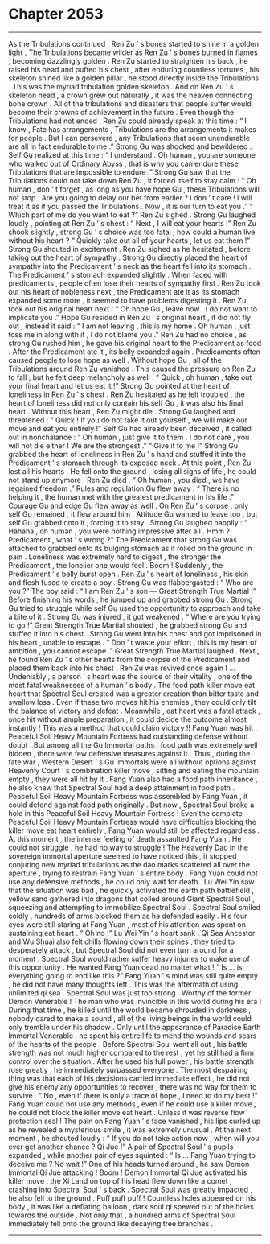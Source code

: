 
# Chapter 2053


---

As the Tribulations continued , Ren Zu ’ s bones started to shine in a golden light .
The Tribulations became wilder as Ren Zu ’ s bones burned in flames , becoming dazzlingly golden .
Ren Zu started to straighten his back , he raised his head and puffed his chest , after enduring countless tortures , his skeleton shined like a golden pillar , he stood directly inside the Tribulations . This was the myriad tribulation golden skeleton .
And on Ren Zu ’ s skeleton head , a crown grew out naturally , it was the heaven connecting bone crown .
All of the tribulations and disasters that people suffer would become their crowns of achievement in the future .
Even though the Tribulations had not ended , Ren Zu could already speak at this time : “ I know , Fate has arrangements , Tribulations are the arrangements it makes for people . But I can persevere , any Tribulations that seem unendurable are all in fact endurable to me .”
Strong Gu was shocked and bewildered .
Self Gu realized at this time : “ I understand . Oh human , you are someone who walked out of Ordinary Abyss , that is why you can endure these Tribulations that are impossible to endure .”
Strong Gu saw that the Tribulations could not take down Ren Zu , it forced itself to stay calm : “ Oh human , don ’ t forget , as long as you have hope Gu , these Tribulations will not stop . Are you going to delay our bet from earlier ? I don ’ t care ! I will treat it as if you passed the Tribulations . Now , it is our turn to eat you .”
“ Which part of me do you want to eat ?” Ren Zu sighed .
Strong Gu laughed loudly , pointing at Ren Zu ’ s chest : “ Next , I will eat your hearts !”
Ren Zu shook slightly , strong Gu ’ s choice was too fatal , how could a human live without his heart ?
“ Quickly take out all of your hearts , let us eat them !” Strong Gu shouted in excitement .
Ren Zu sighed as he hesitated , before taking out the heart of sympathy .
Strong Gu directly placed the heart of sympathy into the Predicament ’ s neck as the heart fell into its stomach . The Predicament ’ s stomach expanded slightly .
When faced with predicaments , people often lose their hearts of sympathy first .
Ren Zu took out his heart of nobleness next , the Predicament ate it as its stomach expanded some more , it seemed to have problems digesting it .
Ren Zu took out his original heart next : “ Oh hope Gu , leave now . I do not want to implicate you .”
Hope Gu resided in Ren Zu ’ s original heart , it did not fly out , instead it said : “ I am not leaving , this is my home . Oh human , just toss me in along with it , I do not blame you .”
Ren Zu had no choice , as strong Gu rushed him , he gave his original heart to the Predicament as food .
After the Predicament ate it , its belly expanded again .
Predicaments often caused people to lose hope as well .
Without hope Gu , all of the Tribulations around Ren Zu vanished . This caused the pressure on Ren Zu to fall , but he felt deep melancholy as well .
“ Quick , oh human , take out your final heart and let us eat it !” Strong Gu pointed at the heart of loneliness in Ren Zu ’ s chest .
Ren Zu hesitated as he felt troubled , the heart of loneliness did not only contain his self Gu , it was also his final heart . Without this heart , Ren Zu might die .
Strong Gu laughed and threatened : “ Quick ! If you do not take it out yourself , we will make our move and eat you entirely !”
Self Gu had already been deceived , it called out in nonchalance : “ Oh human , just give it to them . I do not care , you will not die either ! We are the strongest .”
“ Give it to me !” Strong Gu grabbed the heart of loneliness in Ren Zu ’ s hand and stuffed it into the Predicament ’ s stomach through its exposed neck .
At this point , Ren Zu lost all his hearts .
He fell onto the ground , losing all signs of life , he could not stand up anymore .
Ren Zu died .
“ Oh human , you died , we have regained freedom .” Rules and regulation Gu flew away .
“ There is no helping it , the human met with the greatest predicament in his life .” Courage Gu and edge Gu flew away as well .
On Ren Zu ’ s corpse , only self Gu remained , it flew around him . Attitude Gu wanted to leave too , but self Gu grabbed onto it , forcing it to stay .
Strong Gu laughed happily : “ Hahaha , oh human , you were nothing impressive after all . Hmm ? Predicament , what ’ s wrong ?”
The Predicament that strong Gu was attached to grabbed onto its bulging stomach as it rolled on the ground in pain .
Loneliness was extremely hard to digest , the stronger the Predicament , the lonelier one would feel .
Boom !
Suddenly , the Predicament ’ s belly burst open .
Ren Zu ’ s heart of loneliness , his skin and flesh fused to create a boy .
Strong Gu was flabbergasted : “ Who are you ?”
The boy said : “ I am Ren Zu ’ s son — Great Strength True Martial !”
Before finishing his words , he jumped up and grabbed strong Gu .
Strong Gu tried to struggle while self Gu used the opportunity to approach and take a bite of it .
Strong Gu was injured , it got weakened .
“ Where are you trying to go !” Great Strength True Martial shouted , he grabbed strong Gu and stuffed it into his chest .
Strong Gu went into his chest and got imprisoned in his heart , unable to escape .
“ Don ’ t waste your effort , this is my heart of ambition , you cannot escape .” Great Strength True Martial laughed .
Next , he found Ren Zu ’ s other hearts from the corpse of the Predicament and placed them back into his chest .
Ren Zu was revived once again !
…
Undeniably , a person ’ s heart was the source of their vitality , one of the most fatal weaknesses of a human ’ s body .
The food path killer move eat heart that Spectral Soul created was a greater creation than bitter taste and swallow loss . Even if these two moves hit his enemies , they could only tilt the balance of victory and defeat . Meanwhile , eat heart was a fatal attack , once hit without ample preparation , it could decide the outcome almost instantly !
This was a method that could claim victory !!
Fang Yuan was hit .
Peaceful Soil Heavy Mountain Fortress had outstanding defense without doubt . But among all the Gu Immortal paths , food path was extremely well hidden , there were few defensive measures against it . Thus , during the fate war , Western Desert ’ s Gu Immortals were all without options against Heavenly Court ’ s combination killer move , sitting and eating the mountain empty , they were all hit by it .
Fang Yuan also had a food path inheritance , he also knew that Spectral Soul had a deep attainment in food path .
Peaceful Soil Heavy Mountain Fortress was assembled by Fang Yuan , it could defend against food path originally .
But now , Spectral Soul broke a hole in this Peaceful Soil Heavy Mountain Fortress !
Even the complete Peaceful Soil Heavy Mountain Fortress would have difficulties blocking the killer move eat heart entirely , Fang Yuan would still be affected regardless .
At this moment , the intense feeling of death assaulted Fang Yuan .
He could not struggle , he had no way to struggle !
The Heavenly Dao in the sovereign immortal aperture seemed to have noticed this , it stopped conjuring new myriad tribulations as the dao marks scattered all over the aperture , trying to restrain Fang Yuan ’ s entire body .
Fang Yuan could not use any defensive methods , he could only wait for death .
Lu Wei Yin saw that the situation was bad , he quickly activated the earth path battlefield , yellow sand gathered into dragons that coiled around Giant Spectral Soul , squeezing and attempting to immobilize Spectral Soul .
Spectral Soul smiled coldly , hundreds of arms blocked them as he defended easily . His four eyes were still staring at Fang Yuan , most of his attention was spent on sustaining eat heart .
“ Oh no !” Lu Wei Yin ’ s heart sank .
Qi Sea Ancestor and Wu Shuai also felt chills flowing down their spines , they tried to desperately attack , but Spectral Soul did not even turn around for a moment .
Spectral Soul would rather suffer heavy injuries to make use of this opportunity .
He wanted Fang Yuan dead no matter what !
“ Is … is everything going to end like this ?” Fang Yuan ’ s mind was still quite empty , he did not have many thoughts left . This was the aftermath of using unlimited qi sea .
Spectral Soul was just too strong .
Worthy of the former Demon Venerable ! The man who was invincible in this world during his era !
During that time , he killed until the world became shrouded in darkness , nobody dared to make a sound , all of the living beings in the world could only tremble under his shadow .
Only until the appearance of Paradise Earth Immortal Venerable , he spent his entire life to mend the wounds and scars of the hearts of the people .
Before Spectral Soul went all out , his battle strength was not much higher compared to the rest , yet he still had a firm control over the situation . After he used his full power , his battle strength rose greatly , he immediately surpassed everyone . The most despairing thing was that each of his decisions carried immediate effect , he did not give his enemy any opportunities to recover , there was no way for them to survive .
“ No , even if there is only a trace of hope , I need to do my best !” Fang Yuan could not use any methods , even if he could use a killer move , he could not block the killer move eat heart .
Unless it was reverse flow protection seal !
The pain on Fang Yuan ’ s face vanished , his lips curled up as he revealed a mysterious smile , it was extremely unusual .
At the next moment , he shouted loudly : “ If you do not take action now , when will you ever get another chance ? Qi Jue !”
A pair of Spectral Soul ’ s pupils expanded , while another pair of eyes squinted : “ Is … Fang Yuan trying to deceive me ? No wait !”
One of his heads turned around , he saw Demon Immortal Qi Jue attacking !
Boom !
Demon Immortal Qi Jue activated his killer move , the Xi Land on top of his head flew down like a comet , crashing into Spectral Soul ’ s back .
Spectral Soul was greatly impacted , he also fell to the ground .
Puff puff puff !
Countless holes appeared on his body , it was like a deflating balloon , dark soul qi spewed out of the holes towards the outside .
Not only that , a hundred arms of Spectral Soul immediately fell onto the ground like decaying tree branches .

---

